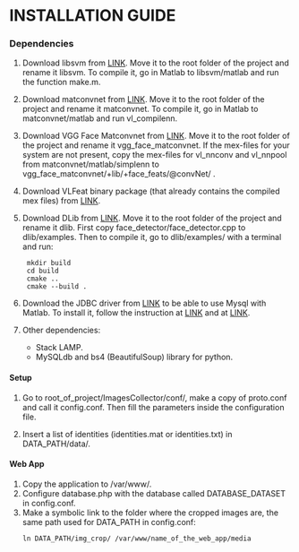 
INSTALLATION GUIDE
=============

### Dependencies

1. Download libsvm from [LINK](https://www.csie.ntu.edu.tw/~cjlin/libsvm/#download). 
   Move it to the root folder of the project and rename it libsvm.
   To compile it, go in Matlab to libsvm/matlab and run the function make.m.

2. Download matconvnet from [LINK](http://www.vlfeat.org/matconvnet/).
   Move it to the root folder of the project and rename it matconvnet.
   To compile it, go in Matlab to matconvnet/matlab and run vl_compilenn.
   
3. Download VGG Face Matconvnet from [LINK](http://www.robots.ox.ac.uk/~vgg/software/vgg_face/).
   Move it to the root folder of the project and rename it vgg_face_matconvnet.
   If the mex-files for your system are not present, copy the mex-files for vl_nnconv and vl_nnpool from matconvnet/matlab/simplenn to vgg_face_matconvnet/+lib/+face_feats/@convNet/ .

4. Download VLFeat binary package (that already contains the compiled mex files) from [LINK](http://www.vlfeat.org/download.html).
   
5. Download DLib from [LINK](http://dlib.net/).
   Move it to the root folder of the project and rename it dlib.
   First copy face_detector/face_detector.cpp to dlib/examples. Then to compile it, go to dlib/examples/ with a terminal and run:
   ```
    mkdir build
    cd build
    cmake ..
    cmake --build .
    ```
    
6. Download the JDBC driver from [LINK](http://dev.mysql.com/downloads/connector/j/) to be able to use Mysql with Matlab.
   To install it, follow the instruction at [LINK](http://it.mathworks.com/products/database/driver-installation.html) and at [LINK](http://it.mathworks.com/help/database/ug/mysql-jdbc-linux.html).
   
7. Other dependencies:
   - Stack LAMP.
   - MySQLdb and bs4 (BeautifulSoup) library for python.
   
   
#### Setup

1. Go to root_of_project/ImagesCollector/conf/, make a copy of proto.conf and call it config.conf.
Then fill the parameters inside the configuration file.

2. Insert a list of identities (identities.mat or identities.txt) in DATA_PATH/data/.


#### Web App

1. Copy the application to /var/www/.
2. Configure database.php with the database called DATABASE_DATASET in config.conf.
3. Make a symbolic link to the folder where the cropped images are, the same path used for DATA_PATH in config.conf:
    ```
    ln DATA_PATH/img_crop/ /var/www/name_of_the_web_app/media
    ```
